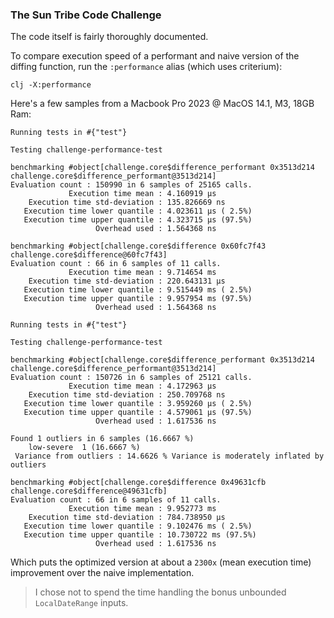 ### The Sun Tribe Code Challenge

The code itself is fairly thoroughly documented. 

To compare execution speed of a performant and naive version of the diffing
function, run the `:performance` alias (which uses criterium):

```
clj -X:performance
```

Here's a few samples from a Macbook Pro 2023 @ MacOS 14.1, M3, 18GB Ram:

```
Running tests in #{"test"}

Testing challenge-performance-test

benchmarking #object[challenge.core$difference_performant 0x3513d214 challenge.core$difference_performant@3513d214]
Evaluation count : 150990 in 6 samples of 25165 calls.
             Execution time mean : 4.160919 µs
    Execution time std-deviation : 135.826669 ns
   Execution time lower quantile : 4.023611 µs ( 2.5%)
   Execution time upper quantile : 4.323715 µs (97.5%)
                   Overhead used : 1.564368 ns

benchmarking #object[challenge.core$difference 0x60fc7f43 challenge.core$difference@60fc7f43]
Evaluation count : 66 in 6 samples of 11 calls.
             Execution time mean : 9.714654 ms
    Execution time std-deviation : 220.643131 µs
   Execution time lower quantile : 9.515449 ms ( 2.5%)
   Execution time upper quantile : 9.957954 ms (97.5%)
                   Overhead used : 1.564368 ns

Running tests in #{"test"}

Testing challenge-performance-test

benchmarking #object[challenge.core$difference_performant 0x3513d214 challenge.core$difference_performant@3513d214]
Evaluation count : 150726 in 6 samples of 25121 calls.
             Execution time mean : 4.172963 µs
    Execution time std-deviation : 250.709768 ns
   Execution time lower quantile : 3.959260 µs ( 2.5%)
   Execution time upper quantile : 4.579061 µs (97.5%)
                   Overhead used : 1.617536 ns

Found 1 outliers in 6 samples (16.6667 %)
	low-severe	1 (16.6667 %)
 Variance from outliers : 14.6626 % Variance is moderately inflated by outliers

benchmarking #object[challenge.core$difference 0x49631cfb challenge.core$difference@49631cfb]
Evaluation count : 66 in 6 samples of 11 calls.
             Execution time mean : 9.952773 ms
    Execution time std-deviation : 784.738950 µs
   Execution time lower quantile : 9.102476 ms ( 2.5%)
   Execution time upper quantile : 10.730722 ms (97.5%)
                   Overhead used : 1.617536 ns
```

Which puts the optimized version at about a `2300x` (mean execution time)
improvement over the naive implementation.

> I chose not to spend the time handling the bonus unbounded `LocalDateRange`
> inputs. 
